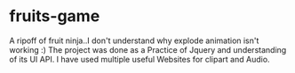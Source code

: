 # fruits-game
A ripoff of fruit ninja..I don't understand why explode animation isn't working :)
The project was done as a Practice of Jquery and understanding of its UI API. I have used multiple useful Websites for clipart and Audio.
